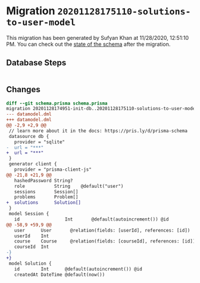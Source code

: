 # Migration `20201128175110-solutions-to-user-model`

This migration has been generated by Sufyan Khan at 11/28/2020, 12:51:10 PM.
You can check out the [state of the schema](./schema.prisma) after the migration.

## Database Steps

```sql

```

## Changes

```diff
diff --git schema.prisma schema.prisma
migration 20201128174951-init-db..20201128175110-solutions-to-user-model
--- datamodel.dml
+++ datamodel.dml
@@ -2,9 +2,9 @@
 // learn more about it in the docs: https://pris.ly/d/prisma-schema
 datasource db {
   provider = "sqlite"
-  url = "***"
+  url = "***"
 }
 generator client {
   provider = "prisma-client-js"
@@ -21,8 +21,9 @@
   hashedPassword String?
   role           String    @default("user")
   sessions       Session[]
   problems       Problem[]
+  solutions      Solution[]
 }
 model Session {
   id                 Int       @default(autoincrement()) @id
@@ -58,9 +59,9 @@
   user      User       @relation(fields: [userId], references: [id])
   userId    Int        
   course    Course     @relation(fields: [courseId], references: [id])
   courseId  Int        
-}
+}
 model Solution {
   id        Int      @default(autoincrement()) @id
   createdAt DateTime @default(now())
```


